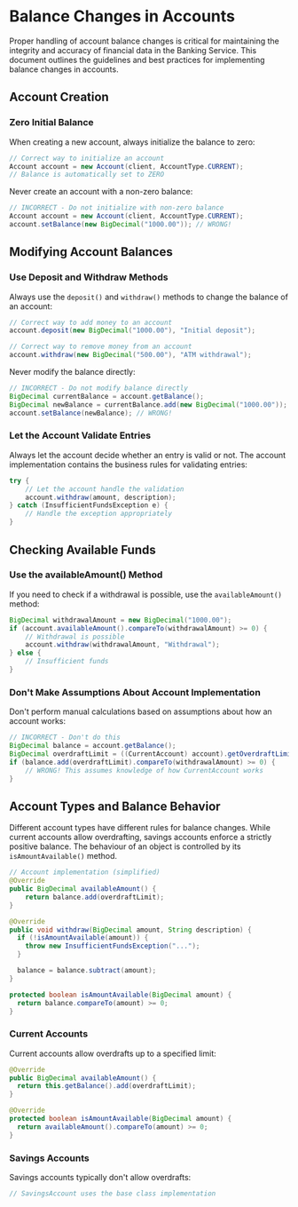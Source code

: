 # Balance Changes in Accounts

Proper handling of account balance changes is critical for maintaining the integrity and accuracy of financial data in the Banking Service. This document outlines the guidelines and best practices for implementing balance changes in accounts.

## Account Creation

### Zero Initial Balance

When creating a new account, always initialize the balance to zero:

```java
// Correct way to initialize an account
Account account = new Account(client, AccountType.CURRENT);
// Balance is automatically set to ZERO
```

Never create an account with a non-zero balance:

```java
// INCORRECT - Do not initialize with non-zero balance
Account account = new Account(client, AccountType.CURRENT);
account.setBalance(new BigDecimal("1000.00")); // WRONG!
```

## Modifying Account Balances

### Use Deposit and Withdraw Methods

Always use the `deposit()` and `withdraw()` methods to change the balance of an account:

```java
// Correct way to add money to an account
account.deposit(new BigDecimal("1000.00"), "Initial deposit");

// Correct way to remove money from an account
account.withdraw(new BigDecimal("500.00"), "ATM withdrawal");
```

Never modify the balance directly:

```java
// INCORRECT - Do not modify balance directly
BigDecimal currentBalance = account.getBalance();
BigDecimal newBalance = currentBalance.add(new BigDecimal("1000.00"));
account.setBalance(newBalance); // WRONG!
```

### Let the Account Validate Entries

Always let the account decide whether an entry is valid or not. The account implementation contains the business rules for validating entries:

```java
try {
    // Let the account handle the validation
    account.withdraw(amount, description);
} catch (InsufficientFundsException e) {
    // Handle the exception appropriately
}
```

## Checking Available Funds

### Use the availableAmount() Method

If you need to check if a withdrawal is possible, use the `availableAmount()` method:

```java
BigDecimal withdrawalAmount = new BigDecimal("1000.00");
if (account.availableAmount().compareTo(withdrawalAmount) >= 0) {
    // Withdrawal is possible
    account.withdraw(withdrawalAmount, "Withdrawal");
} else {
    // Insufficient funds
}
```

### Don't Make Assumptions About Account Implementation

Don't perform manual calculations based on assumptions about how an account works:

```java
// INCORRECT - Don't do this
BigDecimal balance = account.getBalance();
BigDecimal overdraftLimit = ((CurrentAccount) account).getOverdraftLimit();
if (balance.add(overdraftLimit).compareTo(withdrawalAmount) >= 0) {
    // WRONG! This assumes knowledge of how CurrentAccount works
}
```

## Account Types and Balance Behavior

Different account types have different rules for balance changes. While current 
accounts allow overdrafting, savings accounts enforce a strictly positive 
balance. The behaviour of an object is controlled by its `isAmountAvailable()` 
method.

```java
// Account implementation (simplified)
@Override
public BigDecimal availableAmount() {
    return balance.add(overdraftLimit);
}

@Override
public void withdraw(BigDecimal amount, String description) {
  if (!isAmountAvailable(amount)) {
    throw new InsufficientFundsException("...");
  }

  balance = balance.subtract(amount);
}

protected boolean isAmountAvailable(BigDecimal amount) {
  return balance.compareTo(amount) >= 0;
}
```

### Current Accounts

Current accounts allow overdrafts up to a specified limit:

```Java
@Override
public BigDecimal availableAmount() {
  return this.getBalance().add(overdraftLimit);
}

@Override
protected boolean isAmountAvailable(BigDecimal amount) {
  return availableAmount().compareTo(amount) >= 0;
}
```

### Savings Accounts

Savings accounts typically don't allow overdrafts:

```java
// SavingsAccount uses the base class implementation
```
